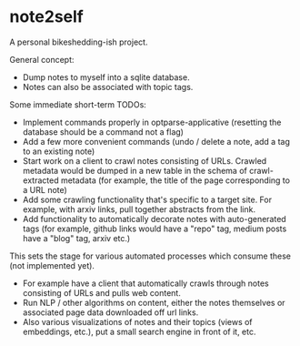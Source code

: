 # note2self

A personal bikeshedding-ish project.

General concept:

- Dump notes to myself into a sqlite database.
- Notes can also be associated with topic tags.

Some immediate short-term TODOs:

- Implement commands properly in optparse-applicative (resetting the database should be a command not a flag)
- Add a few more convenient commands (undo / delete a note, add a tag to an existing note)
- Start work on a client to crawl notes consisting of URLs. Crawled metadata would be dumped in a new table in the schema of crawl-extracted metadata (for example, the title of the page corresponding to a URL note)
- Add some crawling functionality that's specific to a target site. For example, with arxiv links, pull together abstracts from the link.
- Add functionality to automatically decorate notes with auto-generated tags (for example, github links would have a "repo" tag, medium posts have a "blog" tag, arxiv etc.)

This sets the stage for various automated processes which consume these (not implemented yet).

- For example have a client that automatically crawls through notes consisting of URLs and pulls web content.
- Run NLP / other algorithms on content, either the notes themselves or associated page data downloaded off url links.
- Also various visualizations of notes and their topics (views of embeddings, etc.), put a small search engine in front of it, etc.
